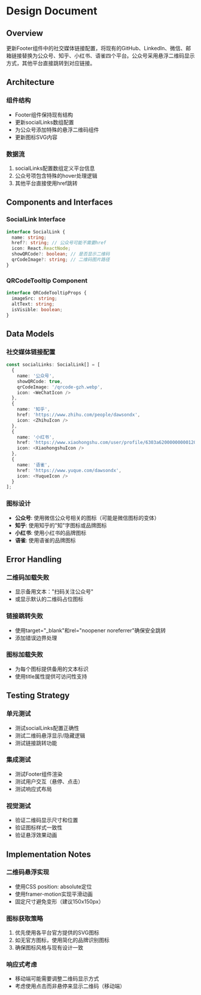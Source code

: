 # Design Document

## Overview

更新Footer组件中的社交媒体链接配置，将现有的GitHub、LinkedIn、微信、邮箱链接替换为公众号、知乎、小红书、语雀四个平台。公众号采用悬浮二维码显示方式，其他平台直接跳转到对应链接。

## Architecture

### 组件结构
- Footer组件保持现有结构
- 更新socialLinks数组配置
- 为公众号添加特殊的悬浮二维码组件
- 更新图标SVG内容

### 数据流
1. socialLinks配置数组定义平台信息
2. 公众号项包含特殊的hover处理逻辑
3. 其他平台直接使用href跳转

## Components and Interfaces

### SocialLink Interface
```typescript
interface SocialLink {
  name: string;
  href?: string; // 公众号可能不需要href
  icon: React.ReactNode;
  showQRCode?: boolean; // 是否显示二维码
  qrCodeImage?: string; // 二维码图片路径
}
```

### QRCodeTooltip Component
```typescript
interface QRCodeTooltipProps {
  imageSrc: string;
  altText: string;
  isVisible: boolean;
}
```

## Data Models

### 社交媒体链接配置
```typescript
const socialLinks: SocialLink[] = [
  {
    name: '公众号',
    showQRCode: true,
    qrCodeImage: '/qrcode-gzh.webp',
    icon: <WeChatIcon />
  },
  {
    name: '知乎',
    href: 'https://www.zhihu.com/people/dawsondx',
    icon: <ZhihuIcon />
  },
  {
    name: '小红书',
    href: 'https://www.xiaohongshu.com/user/profile/6303a620000000001200d7bd',
    icon: <XiaohongshuIcon />
  },
  {
    name: '语雀',
    href: 'https://www.yuque.com/dawsondx',
    icon: <YuqueIcon />
  }
];
```

### 图标设计
- **公众号**: 使用微信公众号相关的图标（可能是微信图标的变体）
- **知乎**: 使用知乎的"知"字图标或品牌图标
- **小红书**: 使用小红书的品牌图标
- **语雀**: 使用语雀的品牌图标

## Error Handling

### 二维码加载失败
- 显示备用文本："扫码关注公众号"
- 或显示默认的二维码占位图标

### 链接跳转失败
- 使用target="_blank"和rel="noopener noreferrer"确保安全跳转
- 添加错误边界处理

### 图标加载失败
- 为每个图标提供备用的文本标识
- 使用title属性提供可访问性支持

## Testing Strategy

### 单元测试
- 测试socialLinks配置正确性
- 测试二维码悬浮显示/隐藏逻辑
- 测试链接跳转功能

### 集成测试
- 测试Footer组件渲染
- 测试用户交互（悬停、点击）
- 测试响应式布局

### 视觉测试
- 验证二维码显示尺寸和位置
- 验证图标样式一致性
- 验证悬浮效果动画

## Implementation Notes

### 二维码悬浮实现
- 使用CSS position: absolute定位
- 使用framer-motion实现平滑动画
- 固定尺寸避免变形（建议150x150px）

### 图标获取策略
1. 优先使用各平台官方提供的SVG图标
2. 如无官方图标，使用简化的品牌识别图标
3. 确保图标风格与现有设计一致

### 响应式考虑
- 移动端可能需要调整二维码显示方式
- 考虑使用点击而非悬停来显示二维码（移动端）